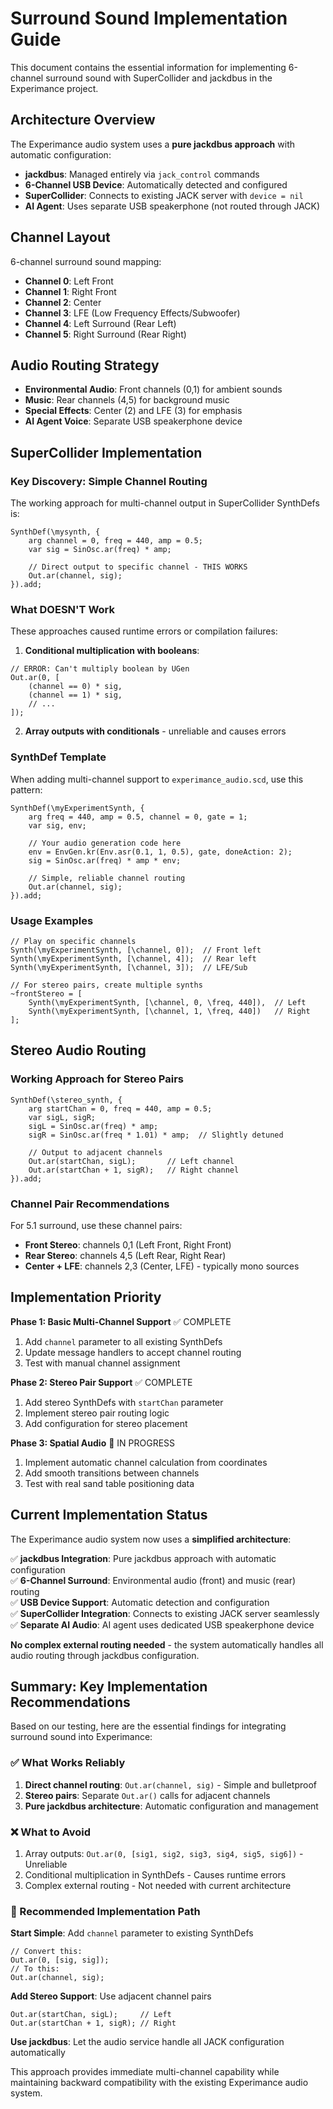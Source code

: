 # Surround Sound Implementation Guide

This document contains the essential information for implementing 6-channel surround sound with SuperCollider and jackdbus in the Experimance project.

## Architecture Overview

The Experimance audio system uses a **pure jackdbus approach** with automatic configuration:

- **jackdbus**: Managed entirely via `jack_control` commands
- **6-Channel USB Device**: Automatically detected and configured  
- **SuperCollider**: Connects to existing JACK server with `device = nil`
- **AI Agent**: Uses separate USB speakerphone (not routed through JACK)

## Channel Layout

6-channel surround sound mapping:
- **Channel 0**: Left Front
- **Channel 1**: Right Front  
- **Channel 2**: Center
- **Channel 3**: LFE (Low Frequency Effects/Subwoofer)
- **Channel 4**: Left Surround (Rear Left)
- **Channel 5**: Right Surround (Rear Right)

## Audio Routing Strategy

- **Environmental Audio**: Front channels (0,1) for ambient sounds
- **Music**: Rear channels (4,5) for background music
- **Special Effects**: Center (2) and LFE (3) for emphasis
- **AI Agent Voice**: Separate USB speakerphone device

## SuperCollider Implementation

### Key Discovery: Simple Channel Routing
The working approach for multi-channel output in SuperCollider SynthDefs is:

```supercollider
SynthDef(\mysynth, {
    arg channel = 0, freq = 440, amp = 0.5;
    var sig = SinOsc.ar(freq) * amp;
    
    // Direct output to specific channel - THIS WORKS
    Out.ar(channel, sig);
}).add;
```

### What DOESN'T Work
These approaches caused runtime errors or compilation failures:

1. **Conditional multiplication with booleans**:
```supercollider
// ERROR: Can't multiply boolean by UGen
Out.ar(0, [
    (channel == 0) * sig,
    (channel == 1) * sig,
    // ...
]);
```

2. **Array outputs with conditionals** - unreliable and causes errors

### SynthDef Template
When adding multi-channel support to `experimance_audio.scd`, use this pattern:

```supercollider
SynthDef(\myExperimentSynth, {
    arg freq = 440, amp = 0.5, channel = 0, gate = 1;
    var sig, env;
    
    // Your audio generation code here
    env = EnvGen.kr(Env.asr(0.1, 1, 0.5), gate, doneAction: 2);
    sig = SinOsc.ar(freq) * amp * env;
    
    // Simple, reliable channel routing
    Out.ar(channel, sig);
}).add;
```

### Usage Examples
```supercollider
// Play on specific channels
Synth(\myExperimentSynth, [\channel, 0]);  // Front left
Synth(\myExperimentSynth, [\channel, 4]);  // Rear left
Synth(\myExperimentSynth, [\channel, 3]);  // LFE/Sub

// For stereo pairs, create multiple synths
~frontStereo = [
    Synth(\myExperimentSynth, [\channel, 0, \freq, 440]),  // Left
    Synth(\myExperimentSynth, [\channel, 1, \freq, 440])   // Right
];
```

## Stereo Audio Routing

### Working Approach for Stereo Pairs

```supercollider
SynthDef(\stereo_synth, {
    arg startChan = 0, freq = 440, amp = 0.5;
    var sigL, sigR;
    sigL = SinOsc.ar(freq) * amp;
    sigR = SinOsc.ar(freq * 1.01) * amp;  // Slightly detuned
    
    // Output to adjacent channels
    Out.ar(startChan, sigL);       // Left channel
    Out.ar(startChan + 1, sigR);   // Right channel
}).add;
```

### Channel Pair Recommendations

For 5.1 surround, use these channel pairs:
- **Front Stereo**: channels 0,1 (Left Front, Right Front)
- **Rear Stereo**: channels 4,5 (Left Rear, Right Rear)  
- **Center + LFE**: channels 2,3 (Center, LFE) - typically mono sources

## Implementation Priority

**Phase 1: Basic Multi-Channel Support** ✅ COMPLETE
1. Add `channel` parameter to all existing SynthDefs
2. Update message handlers to accept channel routing  
3. Test with manual channel assignment

**Phase 2: Stereo Pair Support** ✅ COMPLETE
1. Add stereo SynthDefs with `startChan` parameter
2. Implement stereo pair routing logic
3. Add configuration for stereo placement

**Phase 3: Spatial Audio** 🚧 IN PROGRESS
1. Implement automatic channel calculation from coordinates
2. Add smooth transitions between channels
3. Test with real sand table positioning data

## Current Implementation Status

The Experimance audio system now uses a **simplified architecture**:

✅ **jackdbus Integration**: Pure jackdbus approach with automatic configuration  
✅ **6-Channel Surround**: Environmental audio (front) and music (rear) routing  
✅ **USB Device Support**: Automatic detection and configuration  
✅ **SuperCollider Integration**: Connects to existing JACK server seamlessly  
✅ **Separate AI Audio**: AI agent uses dedicated USB speakerphone device  

**No complex external routing needed** - the system automatically handles all audio routing through jackdbus configuration.

## Summary: Key Implementation Recommendations

Based on our testing, here are the essential findings for integrating surround sound into Experimance:

### ✅ What Works Reliably
1. **Direct channel routing**: `Out.ar(channel, sig)` - Simple and bulletproof
2. **Stereo pairs**: Separate `Out.ar()` calls for adjacent channels
3. **Pure jackdbus architecture**: Automatic configuration and management

### ❌ What to Avoid
1. Array outputs: `Out.ar(0, [sig1, sig2, sig3, sig4, sig5, sig6])` - Unreliable
2. Conditional multiplication in SynthDefs - Causes runtime errors
3. Complex external routing - Not needed with current architecture

### 🎯 Recommended Implementation Path

**Start Simple**: Add `channel` parameter to existing SynthDefs
```supercollider
// Convert this:
Out.ar(0, [sig, sig]);
// To this:  
Out.ar(channel, sig);
```

**Add Stereo Support**: Use adjacent channel pairs
```supercollider
Out.ar(startChan, sigL);     // Left
Out.ar(startChan + 1, sigR); // Right
```

**Use jackdbus**: Let the audio service handle all JACK configuration automatically

This approach provides immediate multi-channel capability while maintaining backward compatibility with the existing Experimance audio system.
